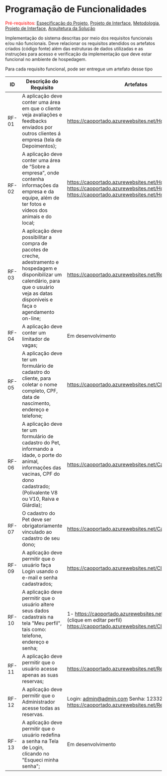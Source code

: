 # Programação de Funcionalidades

<span style="color:red">Pré-requisitos: <a href="2-Especificação do Projeto.md"> Especificação do Projeto</a></span>, <a href="3-Projeto de Interface.md"> Projeto de Interface</a>, <a href="4-Metodologia.md"> Metodologia</a>, <a href="3-Projeto de Interface.md"> Projeto de Interface</a>, <a href="5-Arquitetura da Solução.md"> Arquitetura da Solução</a>

Implementação do sistema descritas por meio dos requisitos funcionais e/ou não funcionais. Deve relacionar os requisitos atendidos os artefatos criados (código fonte) além das estruturas de dados utilizadas e as instruções para acesso e verificação da implementação que deve estar funcional no ambiente de hospedagem.

Para cada requisito funcional, pode ser entregue um artefato desse tipo

|ID    | Descrição do Requisito  | Artefatos |
|------|----------------------------------------|----  |
|RF-01| A aplicação deve conter uma área em que o cliente veja avaliações e feedbacks enviados por outros clientes á empresa (tela de Depoimentos); |https://caoportado.azurewebsites.net/Home/Depoimentos |
|RF-02| A aplicação deve conter uma área de “Sobre a empresa”, onde contenha informações da empresa e da equipe, além de ter fotos e vídeos dos animais e do local;| https://caoportado.azurewebsites.net/Home/Empresa <br/> https://caoportado.azurewebsites.net/Home/fotosevideos <br/>  https://caoportado.azurewebsites.net/Home/videos  |
|RF-03| A aplicação deve possibilitar a compra de pacotes de creche, adestramento e hospedagem e disponibilizar um calendário, para que o usuário veja as datas disponíveis e faça o agendamento on-line; | https://caoportado.azurewebsites.net/Reservations/Create|
|RF-04| A aplicação deve conter um limitador de vagas;| Em desenvolvimento |
|RF-05| A aplicação deve ter um formulário de cadastro do cliente, para coletar o nome completo, CPF, data de nascimento, endereço e telefone;| https://caoportado.azurewebsites.net/Clientes/Create |
|RF-06| A aplicação deve ter um formulário de cadastro do Pet, informando a idade, o porte do animal, informações das vacinas, CPF do dono cadastrado; (Polivalente V8 ou V10, Raiva e Giárdia);|https://caoportado.azurewebsites.net/CadPet/Create|
|RF-07| O cadastro do Pet deve ser obrigatoriamente vinculado ao cadastro de seu dono;| https://caoportado.azurewebsites.net/CadPet|
|RF-09| A aplicação deve permitir que o usuário faça Login usando o e-mail e senha cadastrados; | https://caoportado.azurewebsites.net/Clientes/Login|
|RF-10| A aplicação deve permitir que o usuário altere seus dados cadastrais na tela "Meu perfil", tais como: telefone, endereço e senha;| 1- https://caoportado.azurewebsites.net/Clientes 2-(clique em editar perfil) https://caoportado.azurewebsites.net/Clientes/Edit/ |
|RF-11| A aplicação deve permitir que o usuário acesse apenas as suas reservas; | https://caoportado.azurewebsites.net/Reservations |
|RF-12| A aplicação deve permitir que o Administrador acesse todas as reservas. | Login: admin@admin.com Senha: 123321 https://caoportado.azurewebsites.net/Reservations |
|RF-13| A aplicação deve permitir que o usuário redefina a senha na Tela de Login, clicando no "Esqueci minha senha";| Em desenvolvimento |

